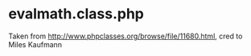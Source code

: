 evalmath.class.php
==================

Taken from http://www.phpclasses.org/browse/file/11680.html, cred to Miles Kaufmann